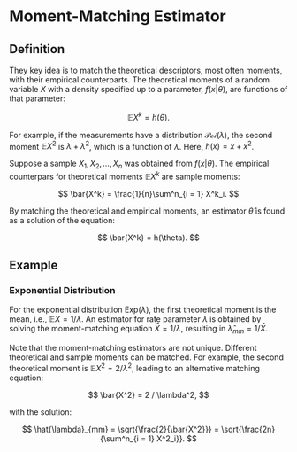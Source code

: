 # Moment-Matching Estimator

## Definition

They key idea is to match the theoretical descriptors, most often moments, with their empirical counterparts. The theoretical moments of a random variable $X$ with a density specified up to a parameter, $f(x | \theta)$, are functions of that parameter:

$$
\mathbb{E} X^k = h(\theta).
$$

For example, if the measurements have a distribution $\mathcal{Poi}(\lambda)$, the second moment $\mathbb{E} X^2$ is $\lambda + \lambda^2$, which is a function of $\lambda$. Here, $h(x) = x + x^2$.

Suppose a sample $X_1, X_2, \ldots, X_n$ was obtained from $f(x | \theta)$. The empirical counterpars for theoretical moments $\mathbb{E}X^k$ are sample moments:

$$
\bar{X^k} = \frac{1}{n}\sum^n_{i = 1} X^k_i.
$$

By matching the theoretical and empirical moments, an estimator $\hat{\theta}$ is found as a solution of the equation:

$$
\bar{X^k} = h(\theta).
$$

## Example

### Exponential Distribution

For the exponential distribution $\text{Exp}(\lambda)$, the first theoretical moment is the mean, i.e., $\mathbb{E} X = 1 / \lambda$. An estimator for rate parameter $\lambda$ is obtained by solving the moment-matching equation $\bar{X} = 1 / \lambda$, resulting in $\hat{\lambda}_{mm} = 1 / \bar{X}$. 

Note that the moment-matching estimators are not unique. Different theoretical and sample moments can be matched. For example, the second theoretical moment is $\mathbb{E}X^2 = 2 / \lambda^2$, leading to an alternative matching equation:

$$
\bar{X^2} = 2 / \lambda^2,
$$

with the solution:

$$
\hat{\lambda}_{mm} = \sqrt{\frac{2}{\bar{X^2}}} = \sqrt{\frac{2n}{\sum^n_{i = 1} X^2_i}}.
$$

